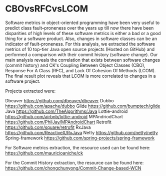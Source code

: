 # CBOvsRFCvsLCOM

Software metrics in object-oriented programming have been very useful to predict class fault–proneness over the years up till now there have been disparities of high levels of these software metrics is either a bad or a good thing for a software product. Also, changes in software classes can be an indicator of fault-proneness. For this analysis, we extracted the software metrics of 10 top-tier Java open source projects (Hosted on GitHub) and performed a comparison with their commit history (software change). Our main analysis reveals the correlation that exists between software changes (commit history) and CK's Coupling Between Object Classes (CBO), Response For A Class (RFC), and Lack Of Cohesion Of Methods (LCOM).  The final result plot reveals that LCOM is more correlated to changes in a software project.

Projects extracted were:

Dbeaver		https://github.com/dbeaver/dbeaver
Dubbo	https://github.com/apache/dubbo
Glide	https://github.com/bumptech/glide
Java	https://github.com/TheAlgorithms/Java
Lottie-android 	https://github.com/airbnb/lottie-android
MPAndriodChart	https://github.com/PhilJay/MPAndroidChart
Retrofit	https://github.com/square/retrofit
RxJava	https://github.com/ReactiveX/RxJava
Netty	https://github.com/netty/netty
Spring-framework	https://github.com/spring-projects/spring-framework

For Software metrics extraction, the resource used can be found here: https://github.com/mauricioaniche/ck

For the Commit History extraction, the resource can be found here: https://github.com/chongchunyong/Commit-Change-based-WCN

